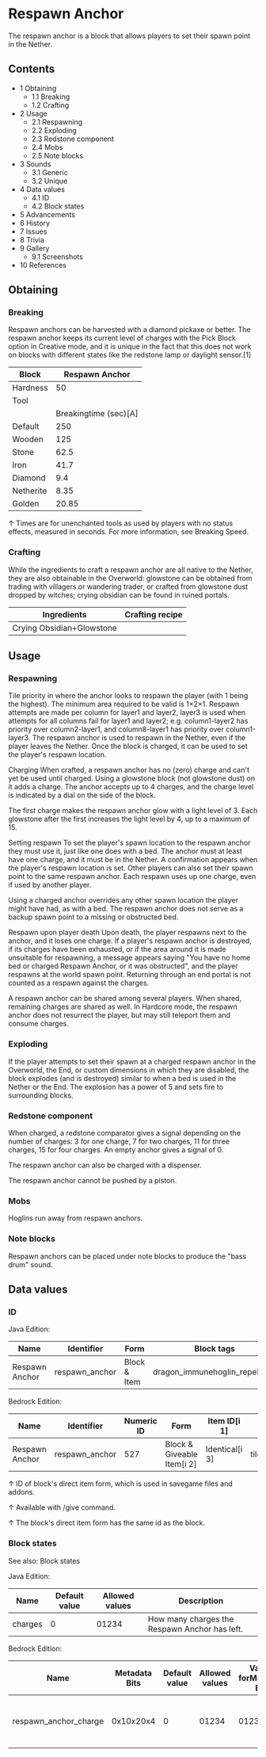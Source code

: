 # Respawn Anchor
The respawn anchor is a block that allows players to set their spawn point in the Nether.

## Contents
- 1 Obtaining
	- 1.1 Breaking
	- 1.2 Crafting
- 2 Usage
	- 2.1 Respawning
	- 2.2 Exploding
	- 2.3 Redstone component
	- 2.4 Mobs
	- 2.5 Note blocks
- 3 Sounds
	- 3.1 Generic
	- 3.2 Unique
- 4 Data values
	- 4.1 ID
	- 4.2 Block states
- 5 Advancements
- 6 History
- 7 Issues
- 8 Trivia
- 9 Gallery
	- 9.1 Screenshots
- 10 References

## Obtaining
### Breaking
Respawn anchors can be harvested with a diamond pickaxe or better. The respawn anchor keeps its current level of charges with the Pick Block option in Creative mode, and it is unique in the fact that this does not work on blocks with different states like the redstone lamp or daylight sensor.[1]

| Block     | Respawn Anchor        |
|-----------|-----------------------|
| Hardness  | 50                    |
| Tool      |                       |
|           | Breakingtime (sec)[A] |
| Default   | 250                   |
| Wooden    | 125                   |
| Stone     | 62.5                  |
| Iron      | 41.7                  |
| Diamond   | 9.4                   |
| Netherite | 8.35                  |
| Golden    | 20.85                 |


↑ Times are for unenchanted tools as used by players with no status effects, measured in seconds. For more information, see Breaking Speed.


### Crafting
While the ingredients to craft a respawn anchor are all native to the Nether, they are also obtainable in the Overworld: glowstone can be obtained from trading with villagers or wandering trader, or crafted from glowstone dust dropped by witches; crying obsidian can be found in ruined portals.

| Ingredients               | Crafting recipe |
|---------------------------|-----------------|
| Crying Obsidian+Glowstone |                 |

## Usage
### Respawning
Tile priority in where the anchor looks to respawn the player (with 1 being the highest). The minimum area required to be valid is 1×2×1. Respawn attempts are made per column for layer1 and layer2, layer3 is used when attempts for all columns fail for layer1 and layer2; e.g. column1-layer2 has priority over column2-layer1, and column8-layer1 has priority over column1-layer3.
The respawn anchor is used to respawn in the Nether, even if the player leaves the Nether. Once the block is charged, it can be used to set the player's respawn location.

Charging
When crafted, a respawn anchor has no (zero) charge and can't yet be used until charged. Using a glowstone block (not glowstone dust) on it adds a charge. The anchor accepts up to 4 charges, and the charge level is indicated by a dial on the side of the block.

The first charge makes the respawn anchor glow with a light level of 3. Each glowstone after the first increases the light level by 4, up to a maximum of 15.

Setting respawn
To set the player's spawn location to the respawn anchor they must use it, just like one does with a bed. The anchor must at least have one charge, and it must be in the Nether. A confirmation appears when the player's respawn location is set. Other players can also set their spawn point to the same respawn anchor. Each respawn uses up one charge, even if used by another player.

Using a charged anchor overrides any other spawn location the player might have had, as with a bed. The respawn anchor does not serve as a backup spawn point to a missing or obstructed bed.

Respawn upon player death
Upon death, the player respawns next to the anchor, and it loses one charge. If a player's respawn anchor is destroyed, if its charges have been exhausted, or if the area around it is made unsuitable for respawning, a message appears saying "You have no home bed or charged Respawn Anchor, or it was obstructed", and the player respawns at the world spawn point. Returning through an end portal is not counted as a respawn against the charges.

A respawn anchor can be shared among several players. When shared, remaining charges are shared as well.
In Hardcore mode, the respawn anchor does not resurrect the player, but may still teleport them and consume charges.

### Exploding
If the player attempts to set their spawn at a charged respawn anchor in the Overworld, the End, or custom dimensions in which they are disabled, the block explodes (and is destroyed) similar to when a bed is used in the Nether or the End. The explosion has a power of 5 and sets fire to surrounding blocks.

### Redstone component
When charged, a redstone comparator gives a signal depending on the number of charges: 3 for one charge, 7 for two charges, 11 for three charges, 15 for four charges. An empty anchor gives a signal of 0.

The respawn anchor can also be charged with a dispenser.

The respawn anchor cannot be pushed by a piston. 

### Mobs
Hoglins run away from respawn anchors.

### Note blocks
Respawn anchors can be placed under note blocks to produce the "bass drum" sound.

## Data values
### ID
Java Edition:

| Name           | Identifier     | Form         | Block tags                     | Translation key                |
|----------------|----------------|--------------|--------------------------------|--------------------------------|
| Respawn Anchor | respawn_anchor | Block & Item | dragon_immunehoglin_repellents | block.minecraft.respawn_anchor |

Bedrock Edition:

| Name           | Identifier     | Numeric ID | Form                       | Item ID[i 1]   | Translation key          |
|----------------|----------------|------------|----------------------------|----------------|--------------------------|
| Respawn Anchor | respawn_anchor | 527        | Block & Giveable Item[i 2] | Identical[i 3] | tile.respawn_anchor.name |


↑ ID of block's direct item form, which is used in savegame files and addons.

↑ Available with /give command.

↑ The block's direct item form has the same id as the block.


### Block states
See also: Block states

Java Edition:

| Name    | Default value | Allowed values | Description                                   |
|---------|---------------|----------------|-----------------------------------------------|
| charges | 0             | 01234          | How many charges the Respawn Anchor has left. |

Bedrock Edition:

| Name                  | Metadata Bits | Default value | Allowed values | Values forMetadata Bits | Description                                   |
|-----------------------|---------------|---------------|----------------|-------------------------|-----------------------------------------------|
| respawn_anchor_charge | 0x10x20x4     | 0             | 01234          | 01234                   | How many charges the Respawn Anchor has left. |




